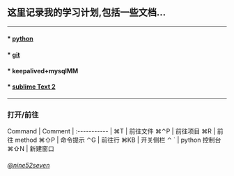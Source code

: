 ## 这里记录我的学习计划,包括一些文档...
---

#### * [python](https://github.com/chaing/Learning/blob/master/python.md)
   
#### * [git](https://github.com/chaing/Learning/blob/master/git.md)
 
#### * keepalived+mysqlMM

#### * [sublime Text 2](https://github.com/chaing/Learning/blob/master/Sublime%20Text%202%20%E5%AE%9E%E7%94%A8%E5%BF%AB%E6%8D%B7%E9%94%AE[Mac%20OS%20X])

---

### 打开/前往

Command | Comment |
:----------- | 
⌘T           | 前往文件
⌘⌃P          | 前往项目
⌘R           | 前往 method
⌘⇧P          | 命令提示
⌃G           | 前往行
⌘KB          | 开关侧栏
⌃ `          | python 控制台
⌘⇧N          | 新建窗口

###### [@nine52seven](https://twitter.com/nine52seven)